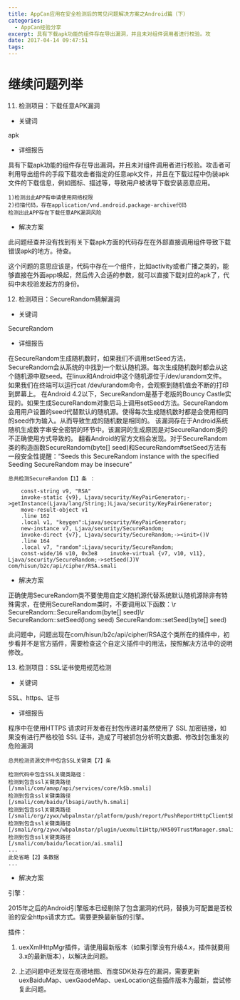 ```yaml
---
title: AppCan应用在安全检测后的常见问题解决方案之Android篇（下）
categories: 
  - AppCan经验分享
excerpt: 具有下载apk功能的组件存在导出漏洞，并且未对组件调用者进行校验。攻
date: 2017-04-14 09:47:51
tags: 
---
```


# 继续问题列举

11. 检测项目：下载任意APK漏洞

- 关键词

apk

- 详细报告

具有下载apk功能的组件存在导出漏洞，并且未对组件调用者进行校验。攻击者可利用导出组件的手段下载攻击者指定的任意apk文件，并且在下载过程中伪装apk文件的下载信息，例如图标、描述等，导致用户被诱导下载安装恶意应用。
```
1)检测出此APP有申请使用网络权限 
2)扫描代码，存在application/vnd.android.package-archive代码
检测出此APP存在下载任意APK漏洞风险
```

- 解决方案

此问题经查并没有找到有关下载apk方面的代码存在在外部直接调用组件导致下载错误apk的地方。待查。

这个问题的意思应该是，代码中存在一个组件，比如activity或者广播之类的，能够直接在外面app唤起，然后传入合适的参数，就可以直接下载对应的apk了，代码中未校验发起方的身份。

12. 检测项目：SecureRandom猜解漏洞

- 关键词

SecureRandom

- 详细报告

在SecureRandom生成随机数时，如果我们不调用setSeed方法，SecureRandom会从系统的中找到一个默认随机源。每次生成随机数时都会从这个随机源中取seed。在linux和Android中这个随机源位于/dev/urandom文件。 如果我们在终端可以运行cat /dev/urandom命令，会观察到随机值会不断的打印到屏幕上。        在Android 4.2以下，SecureRandom是基于老版的Bouncy Castle实现的。如果生成SecureRandom对象后马上调用setSeed方法。SecureRandom会用用户设置的seed代替默认的随机源。使得每次生成随机数时都是会使用相同的seed作为输入。从而导致生成的随机数是相同的。 该漏洞存在于Android系统随机生成数字串安全密钥的环节中。该漏洞的生成原因是对SecureRandom类的不正确使用方式导致的。 翻看Android的官方文档会发现。对于SecureRandom类的构造函数SecureRandom(byte[] seed)和SecureRandom#setSeed方法有一段安全性提醒：“Seeds this SecureRandom instance with the specified Seeding SecureRandom may be insecure”

```
总共检测SecureRandom【1】条 ： 

    const-string v9, "RSA"
    invoke-static {v9}, Ljava/security/KeyPairGenerator;->getInstance(Ljava/lang/String;)Ljava/security/KeyPairGenerator;
    move-result-object v1
    .line 162
    .local v1, "keygen":Ljava/security/KeyPairGenerator;
    new-instance v7, Ljava/security/SecureRandom;
    invoke-direct {v7}, Ljava/security/SecureRandom;-><init>()V
    .line 164
    .local v7, "random":Ljava/security/SecureRandom;
    const-wide/16 v10, 0x3e8    invoke-virtual {v7, v10, v11}, Ljava/security/SecureRandom;->setSeed(J)V
com/hisun/b2c/api/cipher/RSA.smali

```

- 解决方案

正确使用SecureRandom类不要使用自定义随机源代替系统默认随机源除非有特殊需求，在使用SecureRandom类时，不要调用以下函数：\r
 SecureRandom::SecureRandom(byte[] seed)\r
SecureRandom::setSeed(long seed) SecureRandom::setSeed(byte[] seed)

此问题中，问题出现在com/hisun/b2c/api/cipher/RSA这个类所在的插件中，初步看并不是官方插件，需要检查这个自定义插件中的用法，按照解决方法中的说明修改。

13. 检测项目：SSL证书使用规范检测

- 关键词

SSL、https、证书

- 详细报告

程序中在使用HTTPS 请求时开发者在封包传递时虽然使用了 SSL 加密链接，如果没有进行严格校验 SSL 证书，造成了可被抓包分析明文数据、修改封包重发的危险漏洞
```
总共检测资源文件中包含SSL关键类【7】条

检测代码中包含SSL关键类路径：
检测到包含ssl关键类路径
[/smali/com/amap/api/services/core/k$b.smali]
检测到包含ssl关键类路径
[/smali/com/baidu/lbsapi/auth/h.smali]
检测到包含ssl关键类路径
[/smali/org/zywx/wbpalmstar/platform/push/report/PushReportHttpClient$ESSLSocketFactory$1.smali]
检测到包含ssl关键类路径
[/smali/org/zywx/wbpalmstar/plugin/uexmultiHttp/HX509TrustManager.smali]
检测到包含ssl关键类路径
[/smali/com/baidu/location/ai.smali]
...
此处省略【2】条数据
...

```

- 解决方案

引擎：

2015年之后的Android引擎版本已经剔除了包含漏洞的代码，替换为可配置是否校验的安全https请求方式。需要更换最新版的引擎。

插件：

1. uexXmlHttpMgr插件，请使用最新版本（如果引擎没有升级4.x，插件就要用3.x的最新版本），以解决此问题。

2. 上述问题中还发现在高德地图、百度SDK处存在的漏洞，需要更新uexBaiduMap、uexGaodeMap、uexLocation这些插件版本为最新，尝试修复此问题。
